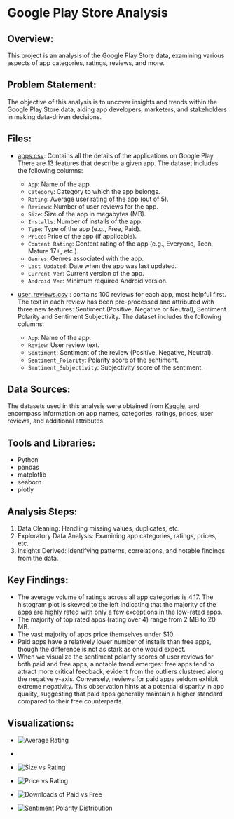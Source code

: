 # Google Play Store Analysis

## Overview:
This project is an analysis of the Google Play Store data, examining various aspects of app categories, ratings, reviews, and more.

## Problem Statement:
The objective of this analysis is to uncover insights and trends within the Google Play Store data, aiding app developers, marketers, and stakeholders in making data-driven decisions.

## Files:
- [apps.csv](https://github.com/seagle011/google-play-store-analysis/files/15348585/apps.csv): Contains all the details of the applications on Google Play. There are 13 features that describe a given app. The dataset includes the following columns:
  - `App`: Name of the app.
  - `Category`: Category to which the app belongs.
  - `Rating`: Average user rating of the app (out of 5).
  - `Reviews`: Number of user reviews for the app.
  - `Size`: Size of the app in megabytes (MB).
  - `Installs`: Number of installs of the app.
  - `Type`: Type of the app (e.g., Free, Paid).
  - `Price`: Price of the app 
(if applicable).
  - `Content Rating`: Content rating of the app (e.g., Everyone, Teen, Mature 17+, etc.).
  - `Genres`: Genres associated with the app.
  - `Last Updated`: Date when the app was last updated.
  - `Current Ver`: Current version of the app.
  - `Android Ver`: Minimum required Android version.

- [user_reviews.csv](https://github.com/seagle011/google-play-store-analysis/files/15348602/user_reviews.csv)
: contains 100 reviews for each app, most helpful first. The text in each review has been pre-processed and attributed with three new features: Sentiment (Positive, Negative or Neutral), Sentiment Polarity and Sentiment Subjectivity. The dataset includes the following columns:
  - `App`: Name of the app.
  - `Review`: User review text.
  - `Sentiment`: Sentiment of the review (Positive, Negative, Neutral).
  - `Sentiment_Polarity`: Polarity score of the sentiment.
  - `Sentiment_Subjectivity`: Subjectivity score of the sentiment.


## Data Sources:
The datasets used in this analysis were obtained from [Kaggle](https://www.kaggle.com/datasets/lava18/google-play-store-apps/data), and encompass information on app names, categories, ratings, prices, user reviews, and additional attributes.

## Tools and Libraries:
- Python
- pandas
- matplotlib
- seaborn
- plotly

## Analysis Steps:
1. Data Cleaning: Handling missing values, duplicates, etc.
2. Exploratory Data Analysis: Examining app categories, ratings, prices, etc.
3. Insights Derived: Identifying patterns, correlations, and notable findings from the data.

## Key Findings:
- The average volume of ratings across all app categories is 4.17. The histogram plot is skewed to the left indicating that the majority of the apps are highly rated with only a few exceptions in the low-rated apps.
- The majority of top rated apps (rating over 4) range from 2 MB to 20 MB.
- The vast majority of apps price themselves under $10.
- Paid apps have a relatively lower number of installs than free apps, though the difference is not as stark as one would expect.
- When we visualize the sentiment polarity scores of user reviews for both paid and free apps, a notable trend emerges: free apps tend to attract more critical feedback, evident from the outliers clustered along the negative y-axis. Conversely, reviews for paid apps seldom exhibit extreme negativity. This observation hints at a potential disparity in app quality, suggesting that paid apps generally maintain a higher standard compared to their free counterparts.

## Visualizations:
- ![Average Rating](https://github.com/seagle011/google-play-store-analysis/assets/106632972/3d35f56b-811a-42da-8ec3-a102055827e7)
- 
- ![Size vs Rating](https://github.com/seagle011/google-play-store-analysis/assets/106632972/70ada903-d745-4c6d-b8e4-97fbc0598517)

- ![Price vs Rating](https://github.com/seagle011/google-play-store-analysis/assets/106632972/be24ada9-d861-4084-835b-ae2300c4cd92)

- ![Downloads of Paid vs Free](https://github.com/seagle011/google-play-store-analysis/assets/106632972/0bd9a59a-5b53-46de-bf2d-3c3cb118530e)
- ![Sentiment Polarity Distribution](https://github.com/seagle011/google-play-store-analysis/assets/106632972/46f4fa00-4525-4afe-9b52-b5995bd070e2)


